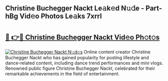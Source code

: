 ## Christine Buchegger Nackt Le𝚊k𝚎d N𝚞𝚍e - Part-hBg Vid𝚎o Photos Le𝚊ks 7xrrl

# <h2><a href="http://fb5j63.evod.top/?m=Christine+Buchegger+Nackt">🔗 👉🔴 Christine Buchegger Nackt Vid𝚎o Ph𝚘t𝚘s</a></h2>

[![Christine Buchegger Nackt N𝚞d𝚎s](https://i.imgur.com/8V9OHl7.gif)](http://fb5j63.evod.top/?m=Christine+Buchegger+Nackt)
Online content creator Christine Buchegger Nackt who has gained popularity for posting lifestyle and dance-related content, including dance trend performances and mini vlogs. Renowned public figure Christine Buchegger Nackt, celebrated for their remarkable achievements in the field of entertainment. 
